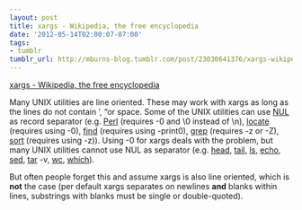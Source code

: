 ```yaml
---
layout: post
title: xargs - Wikipedia, the free encyclopedia
date: '2012-05-14T02:00:07-07:00'
tags:
- tumblr
tumblr_url: http://mburns-blog.tumblr.com/post/23030641376/xargs-wikipedia-the-free-encyclopedia
---
```

<a href="https://en.wikipedia.org/wiki/Xargs#The_separator_problem">xargs - Wikipedia, the free encyclopedia</a>

Many UNIX utilities are line oriented. These may work with xargs as long as the lines do not contain &rsquo;, &ldquo;or space. Some of the UNIX utilities can use <a href="https://en.wikipedia.org/wiki/Null_character" title="Null character">NUL</a> as record separator (e.g. <a href="https://en.wikipedia.org/wiki/Perl" title="Perl">Perl</a> (requires -0 and \0 instead of \n), <a href="https://en.wikipedia.org/wiki/Locate_%28Unix%29" title="Locate (Unix)">locate</a> (requires using -0), <a href="https://en.wikipedia.org/wiki/Find" title="Find">find</a> (requires using -print0), <a href="https://en.wikipedia.org/wiki/Grep" title="Grep">grep</a> (requires -z or -Z), <a href="https://en.wikipedia.org/wiki/Sort_%28Unix%29" title="Sort (Unix)">sort</a> (requires using -z)). Using -0 for xargs deals with the problem, but many UNIX utilities cannot use NUL as separator (e.g. <a href="https://en.wikipedia.org/wiki/Head_%28Unix%29" title="Head (Unix)">head</a>, <a href="https://en.wikipedia.org/wiki/Tail_%28Unix%29" title="Tail (Unix)">tail</a>, <a href="https://en.wikipedia.org/wiki/Ls" title="Ls">ls</a>, <a href="https://en.wikipedia.org/wiki/Echo_%28command%29" title="Echo (command)">echo</a>, <a href="https://en.wikipedia.org/wiki/Sed" title="Sed">sed</a>, <a href="https://en.wikipedia.org/wiki/Tar_%28file_format%29" title="Tar (file format)">tar</a> -v, <a href="https://en.wikipedia.org/wiki/Wc_%28Unix%29" title="Wc (Unix)">wc</a>, <a href="https://en.wikipedia.org/wiki/Which_%28Unix%29" title="Which (Unix)">which</a>).



But often people forget this and assume xargs is also line oriented, which is <strong>not</strong> the case (per default xargs separates on newlines <strong>and</strong> blanks within lines, substrings with blanks must be single or double-quoted).


